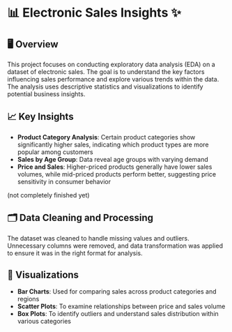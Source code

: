 # 📊 Electronic Sales Insights ✨

## 🖥️ Overview 

This project focuses on conducting exploratory data analysis (EDA) on a dataset of electronic sales. The goal is to understand the key factors influencing sales performance and explore various trends within the data. The analysis uses descriptive statistics and visualizations to identify potential business insights.

## 📈 Key Insights 

- **Product Category Analysis**: Certain product categories show significantly higher sales, indicating which product types are more popular among customers
- **Sales by Age Group**: Data reveal age groups with varying demand
- **Price and Sales**: Higher-priced products generally have lower sales volumes, while mid-priced products perform better, suggesting price sensitivity in consumer behavior
  
(not completely finished yet)

## 🗂️ Data Cleaning and Processing 

The dataset was cleaned to handle missing values and outliers. Unnecessary columns were removed, and data transformation was applied to ensure it was in the right format for analysis.

## 🧮 Visualizations 

- **Bar Charts**: Used for comparing sales across product categories and regions
- **Scatter Plots**: To examine relationships between price and sales volume
- **Box Plots**: To identify outliers and understand sales distribution within various categories
